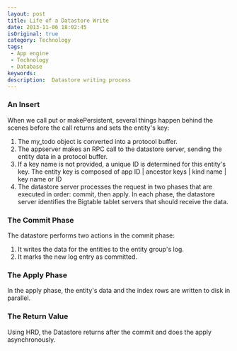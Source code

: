 ```yaml
---
layout: post
title: Life of a Datastore Write
date: 2013-11-06 18:02:45
isOriginal: true
category: Technology
tags:
 - App engine
 - Technology
 - Database
keywords: 
description:  Datastore writing process
---
```


### An Insert

When we call put or makePersistent, several things happen behind the scenes before the call returns and sets the entity's key:

1. The my\_todo object is converted into a protocol buffer.
2. The appserver makes an RPC call to the datastore server, sending the entity data in a protocol buffer.
3. If a key name is not provided, a unique ID is determined for this entity's key. The entity key is composed of app ID | ancestor keys | kind name | key name or ID
4. The datastore server processes the request in two phases that are executed in order: commit, then apply. In each phase, the datastore server identifies the Bigtable tablet servers that should receive the data.

### The Commit Phase

The datastore performs two actions in the commit phase:

1. It writes the data for the entities to the entity group's log.
2. It marks the new log entry as committed.

### The Apply Phase

In the apply phase, the entity's data and the index rows are written to disk in parallel.

### The Return Value

Using HRD, the Datastore returns after the commit and does the apply asynchronously.


